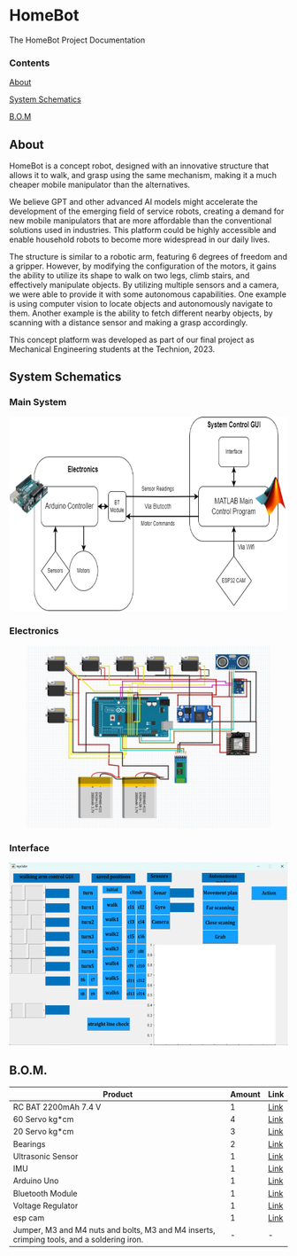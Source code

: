 # HomeBot
The HomeBot Project Documentation

### Contents

[About](##about)

[System Schematics](##systemschematics)

[B.O.M](##bom)

## About
HomeBot is a concept robot, designed with an innovative structure that allows it to walk, and grasp using the same mechanism, making it a much cheaper mobile manipulator than the alternatives.

We believe GPT and other advanced AI models might accelerate the development of the emerging field of service robots, creating a demand for new mobile manipulators that are more affordable than the conventional solutions used in industries. This platform could be highly accessible and enable household robots to become more widespread in our daily lives.

The structure is similar to a robotic arm, featuring 6 degrees of freedom and a gripper. However, by modifying the configuration of the motors, it gains the ability to utilize its shape to walk on two legs, climb stairs, and effectively manipulate objects.
By utilizing multiple sensors and a camera, we were able to provide it with some autonomous capabilities. One example is using computer vision to locate objects and autonomously navigate to them. Another example is the ability to fetch different nearby objects, by scanning with a distance sensor and making a grasp accordingly.

This concept platform was developed as part of our final project as Mechanical Engineering students at the Technion, 2023.


## System Schematics
### Main System
<div align="center"> 
  <img height = "350" src="./Source Code/README Images/Control Scheme.png"> 
</div>

### Electronics
<div align="center"> 
  <img height = "330" src="./Source Code/README Images/Electronics Scheme.png"> 
</div>

### Interface
<div align="center"> 
  <img height = "330" src="./Source Code/README Images/Interface Screenshot.png">
</div>

## B.O.M.
| Product | Amount | Link | 
|---------|-------|------|
|RC BAT  2200mAh 7.4 V  |  1 | [Link](https://he.aliexpress.com/item/4000173875886.html?spm=a2g0o.productlist.main.55.4e6aLTXCLTXCvx&algo_pvid=118f8981-a4c6-42c5-b909-d4c970b9f276&algo_exp_id=118f8981-a4c6-42c5-b909-d4c970b9f276-27&pdp_npi=3%40dis%21ILS%2172.64%2143.6%21%21%21%21%21%402100b0d116877615583004169d0742%2110000000606937268%21sea%21IL%210&curPageLogUid=c13Pg2rlDLkW ) |
|60 Servo kg*cm  |  4 | [Link](https://he.aliexpress.com/item/4001341870852.html?srcSns=sns_WhatsApp&spreadType=socialShare&bizType=ProductDetail&social_params=60175572503&aff_fcid=ac8520d1af984629aab0ee2ca3ff5f8d-1659955186088-08725-_uwSe5V&tt=MG&aff_fsk=_uwSe5V&aff_platform=default&sk=_uwSe5V&aff_trace_key=ac8520d1af984629aab0ee2ca3ff5f8d-1659955186088-08725-_uwSe5V&shareId=60175572503&businessType=ProductDetail&platform=AE&terminal_id=e6b9b5eecda348a780264641ee2018b3&afSmartRedirect=y&gatewayAdapt=glo2isr) |
| 20 Servo kg*cm  |  3 | [Link](https://www.aliexpress.com/item/32907625266.html?srcSns=sns_WhatsApp&spreadType=socialShare&bizType=ProductDetail&social_params=60174481688&aff_fcid=d7fd14b84f624d60be911e99c4dba091-1659955423752-04076-_vokXAP&tt=MG&aff_fsk=_vokXAP&aff_platform=default&sk=_vokXAP&aff_trace_key=d7fd14b84f624d60be911e99c4dba091-1659955423752-04076-_vokXAP&shareId=60174481688&businessType=ProductDetail&platform=AE&terminal_id=e6b9b5eecda348a780264641ee2018b3&afSmartRedirect=y) |
|Bearings |  2 | [Link](https://www.servocity.com/servoblock-standard-size-24-tooth-spline-hub-shaft/) |
|Ultrasonic Sensor  |  1 | [Link](https://www.aliexpress.com/item/1005002919950814.html?spm=a2g0o.productlist.0.0.408f753c9eelLH&algo_pvid=76c9175e-38f1-4114-846f-c36bd94508f8&algo_exp_id=76c9175e-38f1-4114-846f-c36bd94508f8-6&pdp_ext_f=%7B%22sku_id%22%3A%2212000022797597266%22%7D&pdp_npi=2%40dis%21USD%212.65%212.17%21%21%21%21%21%402100bde316599558114852327e87de%2112000022797597266%21sea&curPageLogUid=1NNzij3e4W3y) |
|IMU |  1 | [Link](https://he.aliexpress.com/item/32340949017.html?spm=a2g0o.productlist.0.0.69784a71UyfkJP&algo_pvid=a7a71383-25c7-4a1c-9dd6-62a185676d55&algo_exp_id=a7a71383-25c7-4a1c-9dd6-62a185676d55-0&pdp_ext_f=%7B%22sku_id%22%3A%2210000000609322940%22%7D&pdp_npi=2%40dis%21USD%211.35%211.19%21%21%21%21%21%402100bb4916599555964388339e9e9d%2110000000609322940%21sea&curPageLogUid=odPaV6SjwVoV&gatewayAdapt=glo2isr) |
|Arduino Uno |  1 | [Link](https://he.aliexpress.com/item/32864836449.html?spm=a2g0o.productlist.0.0.6d7a2355X5eJdk&algo_pvid=80ae9458-dd33-4f4c-8cd6-7b000cb5ea00&algo_exp_id=80ae9458-dd33-4f4c-8cd6-7b000cb5ea00-0&pdp_ext_f=%7B%22sku_id%22%3A%2212000023789267551%22%7D&pdp_npi=2%40dis%21USD%214.78%213.82%21%21%21%21%21%400b0a0ac216599559500621346e41a7%2112000023789267551%21sea&curPageLogUid=oHRCK1xAgL3m&gatewayAdapt=glo2isr) |
|Bluetooth Module |  1 | [Link](https://he.aliexpress.com/item/32786773297.html?spm=a2g0o.productlist.0.0.5e3b5aafSd0AEe&algo_pvid=18b06263-dd29-4e3e-b95d-6ed8de0a30c0&algo_exp_id=18b06263-dd29-4e3e-b95d-6ed8de0a30c0-1&pdp_ext_f=%7B%22sku_id%22%3A%2210000010469459308%22%7D&pdp_npi=2%40dis%21USD%213.3%210.01%21%21%21%21%21%402100bddf16599560372157334ee34e%2110000010469459308%21sea&curPageLogUid=gjJzOGLRD0cn&gatewayAdapt=glo2isr)|
|Voltage Regulator |  1 | [Link](https://a.aliexpress.com/_EJZAgTN) |
|esp cam |  1 | [Link](https://he.aliexpress.com/item/1005003472117545.html?spm=a2g0o.productlist.main.1.15502Dtt2Dtt0i&algo_pvid=d07eea10-2d0a-497f-9d19-72d87fc2ccae&algo_exp_id=d07eea10-2d0a-497f-9d19-72d87fc2ccae-0&pdp_npi=3%40dis%21ILS%213.59%212.89%21%21%21%21%21%402100b77316877600687485861d0753%2112000025941403906%21sea%21IL%210&curPageLogUid=mID1d383shdP) |
|Jumper, M3 and M4 nuts and bolts, M3 and M4 inserts, crimping tools, and a soldering iron. |  - | - |


